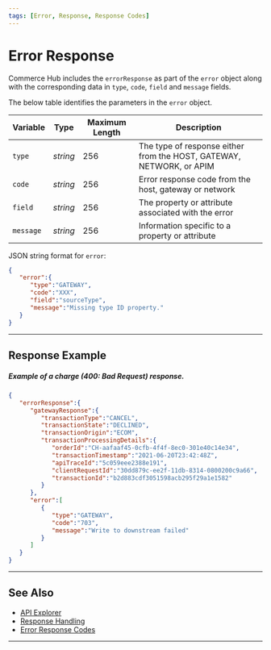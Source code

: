 ```yaml
---
tags: [Error, Response, Response Codes]
---
```


# Error Response

Commerce Hub includes the `errorResponse` as part of the `error` object along with the corresponding data in `type`, `code`, `field` and `message` fields. 

<!--
type: tab
titles: error, JSON Example
-->

The below table identifies the parameters in the `error` object.

| Variable | Type| Maximum Length | Description |
|---------|----------|----------------|---------|
| `type` | *string* | 256 | The type of response either from the HOST, GATEWAY, NETWORK, or APIM |
| `code` | *string* | 256 | Error response code from the host, gateway or network |
| `field` | *string* | 256 | The property or attribute associated with the error |
| `message` | *string* | 256 | Information specific to a property or attribute |


<!--
type: tab
-->

JSON string format for `error`:

```json
{
   "error":{
      "type":"GATEWAY",
      "code":"XXX",
      "field":"sourceType",
      "message":"Missing type ID property."
   }
}
```

<!-- type: tab-end -->

---

## Response Example

<!--
type: tab
titles: Error Response
-->

##### Example of a charge (400: Bad Request) response.

```json
{
   "errorResponse":{
      "gatewayResponse":{
         "transactionType":"CANCEL",
         "transactionState":"DECLINED",
         "transactionOrigin":"ECOM",
         "transactionProcessingDetails":{
            "orderId":"CH-aafaaf45-0cfb-4f4f-8ec0-301e40c14e34",
            "transactionTimestamp":"2021-06-20T23:42:48Z",
            "apiTraceId":"5c059eee2388e191",
            "clientRequestId":"30dd879c-ee2f-11db-8314-0800200c9a66",
            "transactionId":"b2d883cdf3051598acb295f29a1e1582"
         }
      },
      "error":[
         {
            "type":"GATEWAY",
            "code":"703",
            "message":"Write to downstream failed"
         }
      ]
   }
}
```

<!-- type: tab-end -->

---

## See Also

- [API Explorer](../api/?type=post&path=/payments/v1/charges)
- [Response Handling](?path=docs/Resources/Guides/Response-Codes/Response-Handling.md)
- [Error Response Codes](?path=docs/Resources/Guides/Response-Codes/Error-Code.md)

---
